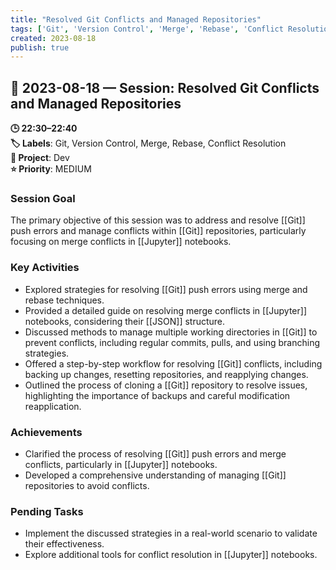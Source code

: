 ```yaml
---
title: "Resolved Git Conflicts and Managed Repositories"
tags: ['Git', 'Version Control', 'Merge', 'Rebase', 'Conflict Resolution']
created: 2023-08-18
publish: true
---
```


## 📅 2023-08-18 — Session: Resolved Git Conflicts and Managed Repositories

**🕒 22:30–22:40**  
**🏷️ Labels**: Git, Version Control, Merge, Rebase, Conflict Resolution  
**📂 Project**: Dev  
**⭐ Priority**: MEDIUM  


### Session Goal
The primary objective of this session was to address and resolve [[Git]] push errors and manage conflicts within [[Git]] repositories, particularly focusing on merge conflicts in [[Jupyter]] notebooks.

### Key Activities
- Explored strategies for resolving [[Git]] push errors using merge and rebase techniques.
- Provided a detailed guide on resolving merge conflicts in [[Jupyter]] notebooks, considering their [[JSON]] structure.
- Discussed methods to manage multiple working directories in [[Git]] to prevent conflicts, including regular commits, pulls, and using branching strategies.
- Offered a step-by-step workflow for resolving [[Git]] conflicts, including backing up changes, resetting repositories, and reapplying changes.
- Outlined the process of cloning a [[Git]] repository to resolve issues, highlighting the importance of backups and careful modification reapplication.

### Achievements
- Clarified the process of resolving [[Git]] push errors and merge conflicts, particularly in [[Jupyter]] notebooks.
- Developed a comprehensive understanding of managing [[Git]] repositories to avoid conflicts.

### Pending Tasks
- Implement the discussed strategies in a real-world scenario to validate their effectiveness.
- Explore additional tools for conflict resolution in [[Jupyter]] notebooks.

